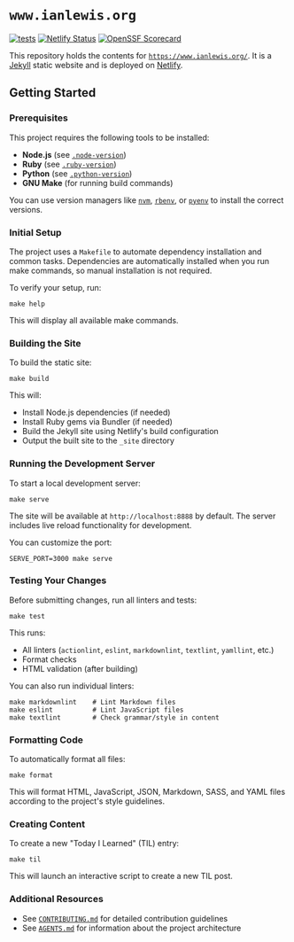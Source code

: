 # `www.ianlewis.org`

[![tests](https://github.com/ianlewis/www.ianlewis.org/actions/workflows/pull_request.tests.yml/badge.svg)](https://github.com/ianlewis/www.ianlewis.org/actions/workflows/pull_request.tests.yml)
[![Netlify Status](https://api.netlify.com/api/v1/badges/9e982427-95f4-4ddd-8853-a843296da510/deploy-status)](https://app.netlify.com/sites/www-ianlewis-org/deploys)
[![OpenSSF Scorecard](https://api.securityscorecards.dev/projects/github.com/ianlewis/www.ianlewis.org/badge)](https://securityscorecards.dev/viewer/?uri=github.com%2Fianlewis%2Fwww.ianlewis.org)

This repository holds the contents for
[`https://www.ianlewis.org/`](https://www.ianlewis.org/). It is a
[Jekyll](https://jekyllrb.com/) static website and is deployed on
[Netlify](https://www.netlify.com/).

## Getting Started

### Prerequisites

This project requires the following tools to be installed:

- **Node.js** (see [`.node-version`](.node-version))
- **Ruby** (see [`.ruby-version`](.ruby-version))
- **Python** (see [`.python-version`](.python-version))
- **GNU Make** (for running build commands)

You can use version managers like [`nvm`](https://github.com/nvm-sh/nvm),
[`rbenv`](https://github.com/rbenv/rbenv), or [`pyenv`](https://github.com/pyenv/pyenv)
to install the correct versions.

### Initial Setup

The project uses a `Makefile` to automate dependency installation and common
tasks. Dependencies are automatically installed when you run make commands, so
manual installation is not required.

To verify your setup, run:

```shell
make help
```

This will display all available make commands.

### Building the Site

To build the static site:

```shell
make build
```

This will:

- Install Node.js dependencies (if needed)
- Install Ruby gems via Bundler (if needed)
- Build the Jekyll site using Netlify's build configuration
- Output the built site to the `_site` directory

### Running the Development Server

To start a local development server:

```shell
make serve
```

The site will be available at `http://localhost:8888` by default. The server
includes live reload functionality for development.

You can customize the port:

```shell
SERVE_PORT=3000 make serve
```

### Testing Your Changes

Before submitting changes, run all linters and tests:

```shell
make test
```

This runs:

- All linters (`actionlint`, `eslint`, `markdownlint`, `textlint`, `yamllint`, etc.)
- Format checks
- HTML validation (after building)

You can also run individual linters:

```shell
make markdownlint    # Lint Markdown files
make eslint          # Lint JavaScript files
make textlint        # Check grammar/style in content
```

### Formatting Code

To automatically format all files:

```shell
make format
```

This will format HTML, JavaScript, JSON, Markdown, SASS, and YAML files
according to the project's style guidelines.

### Creating Content

To create a new "Today I Learned" (TIL) entry:

```shell
make til
```

This will launch an interactive script to create a new TIL post.

### Additional Resources

- See [`CONTRIBUTING.md`](CONTRIBUTING.md) for detailed contribution guidelines
- See [`AGENTS.md`](AGENTS.md) for information about the project architecture
